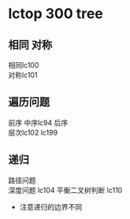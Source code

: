 # lctop 300  tree 
## 相同 对称 
相同lc100  
对称lc101
## 遍历问题
前序 中序lc94 后序  
层次lc102  lc199
## 递归
路径问题  
深度问题 lc104
平衡二叉树判断 lc110
* 注意递归的边界不同
